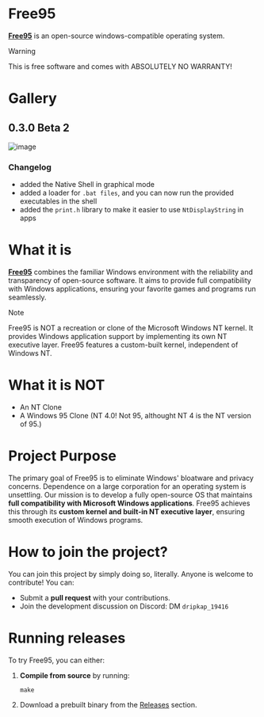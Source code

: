 # Free95
**[Free95](https://versoft-software.github.io/)** is an open-source windows-compatible operating system.  

>[!WARNING]
>This is free software and comes with ABSOLUTELY NO WARRANTY!


# Gallery
## 0.3.0 Beta 2
![image](https://github.com/user-attachments/assets/ca2b0490-efe6-49fa-bc39-7673d6d63337)
### Changelog
- added the Native Shell in graphical mode
- added a loader for ```.bat files```, and you can now run the provided executables in the shell
- added the ```print.h``` library to make it easier to use ```NtDisplayString``` in apps


# What it is
**[Free95](https://versoft-software.github.io/)** combines the familiar Windows environment with the reliability and transparency of open-source software. It aims to provide full compatibility with Windows applications, ensuring your favorite games and programs run seamlessly.

>[!NOTE]
> Free95 is NOT a recreation or clone of the Microsoft Windows NT kernel. It provides Windows application support by implementing its own NT executive layer. Free95 features a custom-built kernel, independent of Windows NT.

# What it is NOT
- An NT Clone
- A Windows 95 Clone (NT 4.0! Not 95, althought NT 4 is the NT version of 95.)

# Project Purpose
The primary goal of Free95 is to eliminate Windows' bloatware and privacy concerns. Dependence on a large corporation for an operating system is unsettling. Our mission is to develop a fully open-source OS that maintains **full compatibility with Microsoft Windows applications**. Free95 achieves this through its **custom kernel and built-in NT executive layer**, ensuring smooth execution of Windows programs.

# How to join the project?
You can join this project by simply doing so, literally. Anyone is welcome to contribute! You can:  
 - Submit a **pull request** with your contributions.
 - Join the development discussion on Discord: DM ```dripkap_19416``` 

# Running releases
To try Free95, you can either:  
 1. **Compile from source** by running:

    ```
    make
    ```

 2. Download a prebuilt binary from the [Releases](https://github.com/versoft-software/free95/releases) section.
